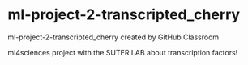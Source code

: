 # ml-project-2-transcripted_cherry
ml-project-2-transcripted_cherry created by GitHub Classroom

ml4sciences project with the SUTER LAB about transcription factors!
